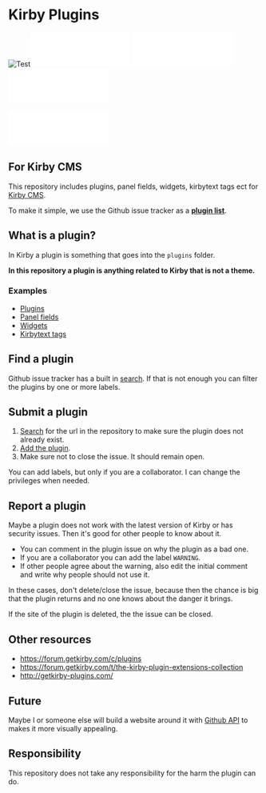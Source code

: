 # Kirby Plugins

![Test](https://cdn.rawgit.com/jenstornell/kirby-plugins/master/test.svg)![Test](test.svg) ![Test](test.svg)
![Test](test.svg)

![Test](test.svg)

## For Kirby CMS

This repository includes plugins, panel fields, widgets, kirbytext tags ect for [Kirby CMS](https://getkirby.com/).

To make it simple, we use the Github issue tracker as a **[plugin list](https://github.com/jenstornell/kirby-plugins/issues)**.

## What is a plugin?

In Kirby a plugin is something that goes into the `plugins` folder.

**In this repository a plugin is anything related to Kirby that is not a theme.**

### Examples

- [Plugins](https://github.com/jenstornell/kirby-plugins/issues?q=is%3Aissue+is%3Aopen+label%3APlugin)
- [Panel fields](https://github.com/jenstornell/kirby-plugins/issues?q=is%3Aissue+is%3Aopen+label%3A%22Panel+fields%22)
- [Widgets](https://github.com/jenstornell/kirby-plugins/issues?q=widget+label%3A%22Panel+widgets%22)
- [Kirbytext tags](https://github.com/jenstornell/kirby-plugins/issues?q=kirbytext+label%3A%22Kirbytext+tag%22)

## Find a plugin

Github issue tracker has a built in [search](https://github.com/jenstornell/kirby-plugins/issues). If that is not enough you can filter the plugins by one or more labels.

## Submit a plugin

1. [Search](https://github.com/jenstornell/kirby-plugins/issues) for the url in the repository to make sure the plugin does not already exist.
1. [Add the plugin](https://github.com/jenstornell/kirby-plugins/issues/new).
1. Make sure not to close the issue. It should remain open.

You can add labels, but only if you are a collaborator. I can change the privileges when needed.

## Report a plugin

Maybe a plugin does not work with the latest version of Kirby or has security issues. Then it's good for other people to know about it.

- You can comment in the plugin issue on why the plugin as a bad one.
- If you are a collaborator you can add the label `WARNING`.
- If other people agree about the warning, also edit the initial comment and write why people should not use it.

In these cases, don't delete/close the issue, because then the chance is big that the plugin returns and no one knows about the danger it brings.

If the site of the plugin is deleted, the the issue can be closed.

## Other resources

- https://forum.getkirby.com/c/plugins
- https://forum.getkirby.com/t/the-kirby-plugin-extensions-collection
- http://getkirby-plugins.com/

## Future

Maybe I or someone else will build a website around it with [Github API](https://developer.github.com/v3/issues/) to makes it more visually appealing.

## Responsibility

This repository does not take any responsibility for the harm the plugin can do. 